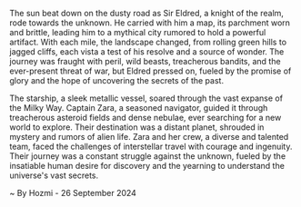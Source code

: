 
The sun beat down on the dusty road as Sir Eldred, a knight of the realm, rode towards the unknown. He carried with him a map, its parchment worn and brittle, leading him to a mythical city rumored to hold a powerful artifact. With each mile, the landscape changed, from rolling green hills to jagged cliffs, each vista a test of his resolve and a source of wonder. The journey was fraught with peril, wild beasts, treacherous bandits, and the ever-present threat of war, but Eldred pressed on, fueled by the promise of glory and the hope of uncovering the secrets of the past. 

The starship, a sleek metallic vessel, soared through the vast expanse of the Milky Way. Captain Zara, a seasoned navigator, guided it through treacherous asteroid fields and dense nebulae, ever searching for a new world to explore. Their destination was a distant planet, shrouded in mystery and rumors of alien life. Zara and her crew, a diverse and talented team, faced the challenges of interstellar travel with courage and ingenuity. Their journey was a constant struggle against the unknown, fueled by the insatiable human desire for discovery and the yearning to understand the universe's vast secrets. 

~ By Hozmi - 26 September 2024

